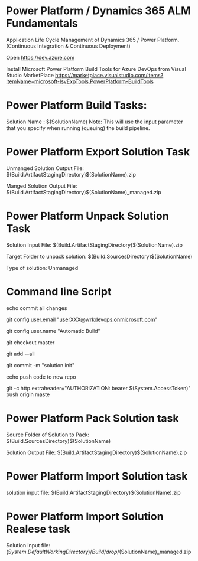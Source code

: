 # Power Platform / Dynamics 365 ALM Fundamentals
Application Life Cycle Management of Dynamics 365 / Power Platform. (Continuous Integration &amp; Continuous Deployment)

Open https://dev.azure.com 

Install Microsoft Power Platform Build Tools for Azure DevOps from Visual Studio MarketPlace  https://marketplace.visualstudio.com/items?itemName=microsoft-IsvExpTools.PowerPlatform-BuildTools

# Power Platform Build Tasks:

Solution Name : $(SolutionName)
Note: This will use the input parameter that you specify when running (queuing) the build pipeline.

# Power Platform Export Solution Task

Unmanged Solution Output File: $(Build.ArtifactStagingDirectory)\$(SolutionName).zip

Manged Solution Output File: $(Build.ArtifactStagingDirectory)\$(SolutionName)_managed.zip

# Power Platform Unpack Solution Task
Solution Input File: $(Build.ArtifactStagingDirectory)\$(SolutionName).zip

Target Folder to unpack solution: $(Build.SourcesDirectory)\$(SolutionName)

Type of solution: Unmanaged

# Command line Script

echo commit all changes

git config user.email "userXXX@wrkdevops.onmicrosoft.com"

git config user.name "Automatic Build"

git checkout master

git add --all

git commit -m "solution init"

echo push code to new repo

git -c http.extraheader="AUTHORIZATION: bearer $(System.AccessToken)" push origin maste

# Power Platform Pack Solution task

Source Folder of Solution to Pack: $(Build.SourcesDirectory)\$(SolutionName)

Solution Output File: $(Build.ArtifactStagingDirectory)\$(SolutionName).zip

# Power Platform Import Solution task 

solution input file: $(Build.ArtifactStagingDirectory)\$(SolutionName).zip

# Power Platform Import Solution Realese task 
Solution input file: $(System.DefaultWorkingDirectory)/Build/drop/$(SolutionName)_managed.zip




